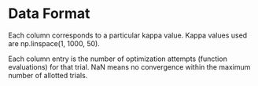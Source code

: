 # Data Format

Each column corresponds to a particular kappa value. Kappa values used are np.linspace(1, 1000, 50).

Each column entry is the number of optimization attempts (function evaluations) for that trial. NaN means no convergence within the maximum number of allotted trials.

